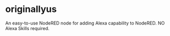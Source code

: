 # originallyus
An easy-to-use NodeRED node for adding Alexa capability to NodeRED. NO Alexa Skills required.
